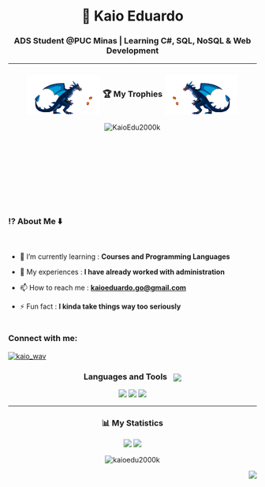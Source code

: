 <h1 align="center"> 🐐 Kaio Eduardo</h1>
<h3 align="center">ADS Student @PUC Minas | Learning C#, SQL, NoSQL & Web Development</h3>

---

<h3 align="center" style="display:flex; justify-content:center; align-items:center; gap:5px;">
  <img src="https://raw.githubusercontent.com/KaioEdu2000k/FODASE/refs/heads/main/ezgif.com-apng-to-gif-converter.gif"
       style="height:80px; display:inline-block;" />
  🏆 My Trophies
  <img src="https://raw.githubusercontent.com/KaioEdu2000k/FODASE/refs/heads/main/ezgif.com-gif-to-apng-converter%20(1).png"
       style="height:80px; display:inline-block;" />
</h3>

<p align="center">
  <img src="https://github-profile-trophy.vercel.app/?username=KaioEdu2000k&title=Commits,Stars,Repositories,Experience,Followers,Issues,Reviews,PullRequest&theme=dark_lover"
       alt="KaioEdu2000k" style="height:100px; display:inline-block; border:0;" />
</p><br><br><br>

<h3 align="left">⁉️ About Me ⬇️ </h3><br>


- 🌱 I’m currently learning : **Courses and Programming Languages**

- 📄 My experiences : **I have already worked with administration**

- 📫 How to reach me : **kaioeduardo.go@gmail.com**

- ⚡ Fun fact : **I kinda take things way too seriously**<br><br>

<h3 align="left">Connect with me:</h3>
<p align="left">
<a href="https://instagram.com/kaio_wav" target="blank"><img align="center" src="https://raw.githubusercontent.com/rahuldkjain/github-profile-readme-generator/master/src/images/icons/Social/instagram.svg" alt="kaio_wav" height="30" width="40" /></a>
</p>

<h3 align="center">
  Languages and Tools&nbsp;
  <img src="https://user-images.githubusercontent.com/74038190/212284087-bbe7e430-757e-4901-90bf-4cd2ce3e1852.gif" style="height:1em; vertical-align:middle; margin-left:5px;" />
</h3>

<p align="center">
  <img src="https://skillicons.dev/icons?i=cs,html,css,js" />
  <img src="https://skillicons.dev/icons?i=mysql,vscode,aws&theme=light" />
  <img src="https://skillicons.dev/icons?i=discord" />
</p>


---
<h3 align="center">📊 My Statistics</h3>

<p align="center">
  <img src="https://github-readme-stats.vercel.app/api?username=KaioEdu2000k&show_icons=true&theme=tokyonight" width="450" />
  <img src="https://github-readme-stats.vercel.app/api/top-langs/?username=KaioEdu2000k&layout=compact&langs_count=10&theme=tokyonight&cache_seconds=60" width="290" />
</p>


<p align="center">
  <img src="https://github-readme-streak-stats.herokuapp.com/?user=KaioEdu2000k&theme=radical" alt="kaioedu2000k" />
</p>

<p align="right">
<img src=https://i.gifer.com/6vw5.gif  style="height:200px; display:inline-block;"  />
</p>

